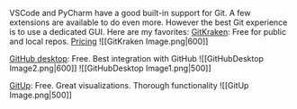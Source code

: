 VSCode and PyCharm have a good built-in support for Git. A few extensions are available to do even more. However the best Git experience is to use a dedicated GUI. 
Here are my favorites:
[GitKraken](https://www.gitkraken.com/git-client): Free for public and local repos. [Pricing](https://www.gitkraken.com/git-client/gkc-pricing_v2)
![[GitKraken Image.png|600]]

[GitHub desktop](https://desktop.github.com/): Free. Best integration with GitHub
![[GitHubDesktop Image2.png|600]]
![[GitHubDesktop Image1.png|500]]

[GitUp](https://gitup.co/): Free. Great visualizations. Thorough functionality 
![[GitUp Image.png|500]]

